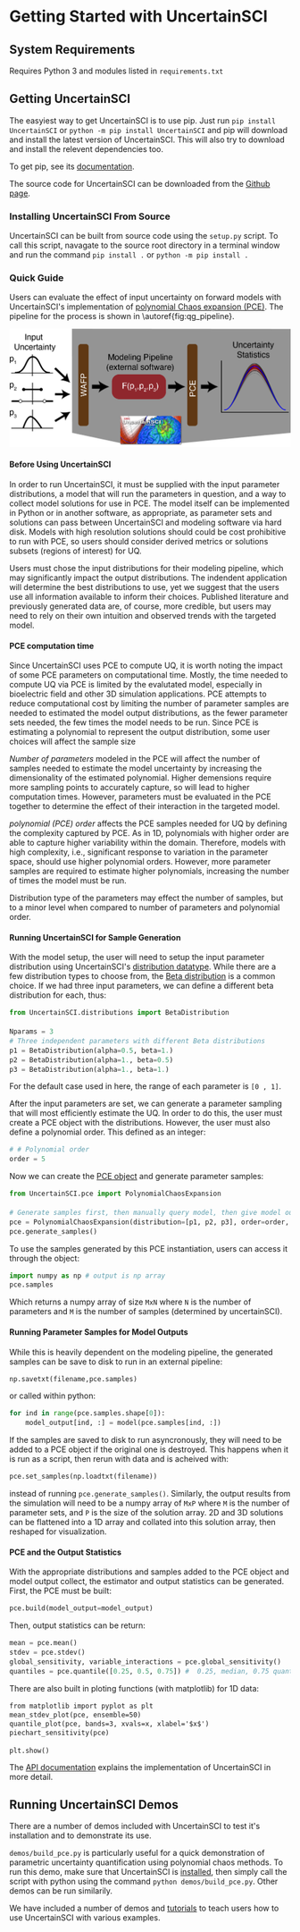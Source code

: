 # Getting Started with UncertainSCI


## System Requirements

Requires Python 3 and modules listed in `requirements.txt`

## Getting UncertainSCI

The easyiest way to get UncertainSCI is to use pip.  Just run `pip install UncertainSCI` or `python -m pip install UncertainSCI` and pip will download and install the latest version of UncertainSCI.  This will also try to download and install the relevent dependencies too.  

To get pip, see its [documentation](https://pip.pypa.io/en/stable/installation/).  

The source code for UncertainSCI can be downloaded from the [Github page](https://github.com/SCIInstitute/UncertainSCI).   

### Installing UncertainSCI From Source 

UncertainSCI can be built from source code using the `setup.py` script.  To call this script, navagate to the source root directory in a terminal window and run the command `pip install .` or `python -m pip install .`  

### Quick Guide

Users can evaluate the effect of input uncertainty on forward models with UncertainSCI's implementation of [polynomial Chaos expansion (PCE)](../api_docs/pce.html).  The pipeline for the process is shown in  \autoref{fig:qg_pipeline}.

![User pipeline for UncertainSCI.  After the user inputs parameter distributions, UncertainSCI will compute an efficient sampling scheme.  The parameter samples are run through the targeted modeling pipeline, which can be implemented in external software tools.  The computed solutions are collected and compiled into relevant statistics with UncertainSCI. \label{fig:qg_pipeline}](../../paper/UncertainSCI_pipeline.png)

#### Before Using UncertainSCI

In order to run UncertainSCI, it must be supplied with the input parameter distributions, a model that will run the parameters in question, and a way to collect model solutions for use in PCE.  The model itself can be implemented in Python or in another software, as appropriate, as parameter sets and solutions can pass between UncertainSCI and modeling software via hard disk.  Models with high resolution solutions should could be cost prohibitive to run with PCE, so users should consider derived metrics or solutions subsets (regions of interest) for UQ.  

Users must chose the input distributions for their modeling pipeline, which may significantly impact the output distributions.  The indendent application will determine the best distributions to use, yet we suggest that the users use all information available to inform their choices.  Published literature and previously generated data are, of course, more credible, but users may need to rely on their own intuition and observed trends with the targeted model.  

#### PCE computation time

Since UncertainSCI uses PCE to compute UQ, it is worth noting the impact of some PCE parameters on computational time.  Mostly, the time needed to compute UQ via PCE is limited by the evalutated model, especially in bioelectric field and other 3D simulation applications.  PCE attempts to reduce computational cost by limiting the number of parameter samples are needed to estimated the model output distributions, as the fewer parameter sets needed, the few times the model needs to be run.  Since PCE is estimating a polynomial to represent the output distribution, some user choices will affect the sample size

*Number of parameters* modeled in the PCE will affect the number of samples needed to estimate the model uncertainty by increasing the dimensionality of the estimated polynomial. Higher demensions require more sampling points to accurately capture, so will lead to higher computation times.  However, parameters must be evaluated in the PCE together to determine the effect of their interaction in the targeted model.  

*polynomial (PCE) order* affects the PCE samples needed for UQ by defining the complexity captured by PCE.  As in 1D, polynomials with higher order are able to capture higher variability within the domain.  Therefore, models with high complexity, i.e., significant response to variation in the parameter space, should use higher polynomial orders. However, more parameter samples are required to estimate higher polynomials, increasing the number of times the model must be run.  

Distribution type of the parameters may effect the number of samples, but to a minor level when compared to number of parameters and polynomial order.  


#### Running UncertainSCI for Sample Generation

With the model setup, the user will need to setup the input parameter distribution using UncertainSCI's [distribution datatype](../api_docs/distributions.html).  While there are a few distribution types to choose from, the [Beta distribution](../api_docs/distributions.html#UncertainSCI.distributions.BetaDistribution) is a common choice.  If we had three input parameters, we can define a different beta distribution for each, thus:
```Python
from UncertainSCI.distributions import BetaDistribution

Nparams = 3
# Three independent parameters with different Beta distributions
p1 = BetaDistribution(alpha=0.5, beta=1.)
p2 = BetaDistribution(alpha=1., beta=0.5)
p3 = BetaDistribution(alpha=1., beta=1.)
```
For the default case used in here, the range of each parameter is `[0 , 1]`.   

After the input parameters are set, we can generate a parameter sampling that will most efficiently estimate the UQ.  In order to do this, the user must create a PCE object with the distributions.  However, the user must also define a polynomial order.  This defined as an integer:
```Python
# # Polynomial order
order = 5
```
Now we can create the [PCE object](../api_docs/pce.html#module-UncertainSCI.pce) and generate parameter samples:
```Python
from UncertainSCI.pce import PolynomialChaosExpansion

# Generate samples first, then manually query model, then give model output to pce.
pce = PolynomialChaosExpansion(distribution=[p1, p2, p3], order=order, plabels=plabels)
pce.generate_samples()
```
To use the samples generated by this PCE instantiation, users can access it through the object:
```Python
import numpy as np # output is np array
pce.samples
```
Which returns a numpy array of size `MxN` where `N` is the number of parameters and `M` is the number of samples (determined by uncertainSCI).  

#### Running Parameter Samples for Model Outputs

While this is heavily dependent on the modeling pipeline, the generated samples can be save to disk to run in an external pipeline:
```Python
np.savetxt(filename,pce.samples)
```
or called within python:
```Python
for ind in range(pce.samples.shape[0]):
    model_output[ind, :] = model(pce.samples[ind, :])
```

If the samples are saved to disk to run asyncronously, they will need to be added to a PCE object if the original one is destroyed.  This happens when it is run as a script, then rerun with data and is acheived with:
```Python
pce.set_samples(np.loadtxt(filename))
```
instead of running `pce.generate_samples()`.  Similarly, the output results from the simulation will need to be a numpy array of `MxP` where `M` is the number of parameter sets, and `P` is the size of the solution array.  2D and 3D solutions can be flattened into a 1D array and collated into this solution array, then reshaped for visualization.    

#### PCE and the Output Statistics

With the appropriate distributions and samples added to the PCE object and model output collect, the estimator and output statistics can be generated.  First, the PCE must be built:
```Python
pce.build(model_output=model_output)
```
Then, output statistics can be return:
```Python
mean = pce.mean()
stdev = pce.stdev()
global_sensitivity, variable_interactions = pce.global_sensitivity()
quantiles = pce.quantile([0.25, 0.5, 0.75]) #  0.25, median, 0.75 quantile
```
There are also built in ploting functions (with matplotlib) for 1D data:
```ptyhon
from matplotlib import pyplot as plt
mean_stdev_plot(pce, ensemble=50)
quantile_plot(pce, bands=3, xvals=x, xlabel='$x$')
piechart_sensitivity(pce)

plt.show()
```

The [API documentation](../api_docs/index.html) explains the implementation of UncertainSCI in more detail. 


## Running UncertainSCI Demos

There are a number of demos included with UncertainSCI to test it's installation and to demonstrate its use.  

`demos/build_pce.py`  is particularly useful for a quick demonstration of parametric uncertainty quantification using polynomial chaos methods.  To run this demo, make sure that UncertainSCI is [installed](#getting-uncertainsci), then simply call the script with python using the command `python demos/build_pce.py`.  Other demos can be run similarily.  

We have included a number of demos and [tutorials](../tutorials/index.html) to teach users how to use UncertainSCI with various examples.  
